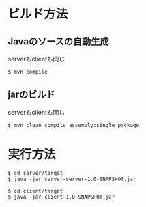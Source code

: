 # ビルド方法

## Javaのソースの自動生成

serverもclientも同じ

```
$ mvn compile
```

## jarのビルド

serverもclientも同じ

```
$ mvn clean compile assembly:single package
```

# 実行方法

```
$ cd server/target
$ java -jar server-server-1.0-SNAPSHOT.jar
```

```
$ cd client/target
$ java -jar client-1.0-SNAPSHOT.jar
```
